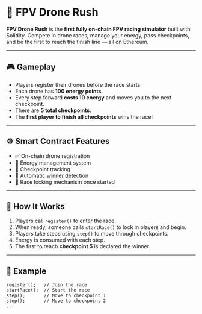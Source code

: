 # 🚀 FPV Drone Rush      
        
**FPV Drone Rush** is the **first fully on-chain FPV racing simulator** built with Solidity. Compete in drone races, manage your energy, pass checkpoints, and be the first to reach the finish line — all on Ethereum. 
        
---       
    
## 🎮 Gameplay        
    
- Players register their drones before the race starts.      
- Each drone has **100 energy points**.       
- Every step forward **costs 10 energy** and moves you to the next checkpoint.     
- There are **5 total checkpoints**.    
- The **first player to finish all checkpoints** wins the race!     
          
---   
    
## ⚙️ Smart Contract Features     
 
- ✅ On-chain drone registration    
- 🔋 Energy management system   
- 🏁 Checkpoint tracking       
- 👑 Automatic winner detection 
- 🛑 Race locking mechanism once started  
  
---     
     
## 🧠 How It Works
 
1. Players call `register()` to enter the race. 
2. When ready, someone calls `startRace()` to lock in players and begin.    
3. Players take steps using `step()` to move through checkpoints. 
4. Energy is consumed with each step. 
5. The first to reach **checkpoint 5** is declared the winner. 

---   

## 🧪 Example

```solidity
register();   // Join the race
startRace();  // Start the race
step();       // Move to checkpoint 1
step();       // Move to checkpoint 2
...
